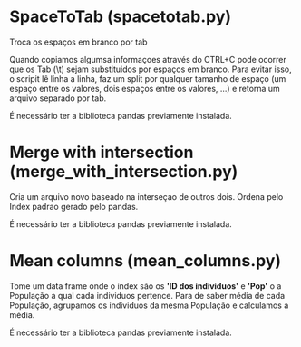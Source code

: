 # SpaceToTab (spacetotab.py)

Troca os espaços em branco por tab

Quando copiamos algumsa informaçoes através do CTRL+C pode ocorrer que os Tab (\t) sejam substituidos por espaços em branco.
Para evitar isso, o scripit lê linha a linha, faz um split por qualquer tamanho de espaço (um espaço entre os valores, dois espaços entre os valores, ...) e retorna um arquivo separado por tab.

É necessário ter a biblioteca pandas previamente instalada.

# Merge with intersection (merge_with_intersection.py)

Cria um arquivo novo baseado na interseçao de outros dois. Ordena pelo Index padrao gerado pelo pandas.


É necessário ter a biblioteca pandas previamente instalada.

# Mean columns (mean_columns.py)

Tome um data frame onde o index são os **'ID dos individuos'** e **'Pop'** o a População a qual cada individuos pertence. Para de saber média de cada População, agrupamos os individuos da mesma População e calculamos a média.

É necessário ter a biblioteca pandas previamente instalada.
